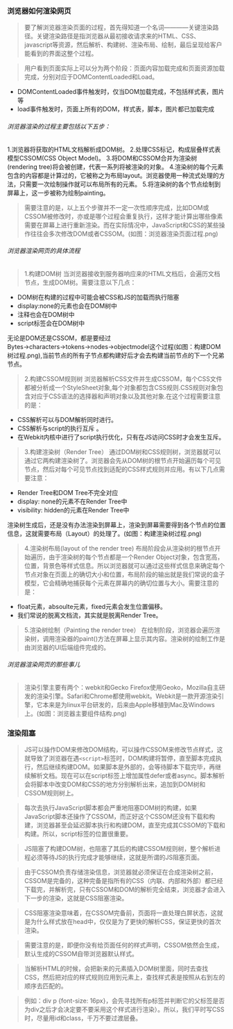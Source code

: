 ### 浏览器如何渲染网页
 
> 要了解浏览器渲染页面的过程，首先得知道一个名词————关键渲染路径。关键渲染路径是指浏览器从最初接收请求来的HTML、CSS、javascript等资源，然后解析、构建树、渲染布局、绘制，最后呈现给客户能看到的界面这整个过程。

> 用户看到页面实际上可以分为两个阶段：页面内容加载完成和页面资源加载完成，分别对应于DOMContentLoaded和Load。
- DOMContentLoaded事件触发时，仅当DOM加载完成，不包括样式表，图片等
- load事件触发时，页面上所有的DOM，样式表，脚本，图片都已加载完成

###### 浏览器渲染的过程主要包括以下五步：
1.浏览器将获取的HTML文档解析成DOM树。
2.处理CSS标记，构成层叠样式表模型CSSOM(CSS Object Model)。
3.将DOM和CSSOM合并为渲染树(rendering tree)将会被创建，代表一系列将被渲染的对象。
4.渲染树的每个元素包含的内容都是计算过的，它被称之为布局layout。浏览器使用一种流式处理的方法，只需要一次绘制操作就可以布局所有的元素。
5.将渲染树的各个节点绘制到屏幕上，这一步被称为绘制painting。

> 需要注意的是，以上五个步骤并不一定一次性顺序完成，比如DOM或CSSOM被修改时，亦或是哪个过程会重复执行，这样才能计算出哪些像素需要在屏幕上进行重新渲染。而在实际情况中，JavaScript和CSS的某些操作往往会多次修改DOM或者CSSOM。(如图：浏览器渲染页面过程.png)


###### 浏览器渲染网页的具体流程
> 1.构建DOM树
当浏览器接收到服务器响应来的HTML文档后，会遍历文档节点，生成DOM树。需要注意以下几点：

- DOM树在构建的过程中可能会被CSS和JS的加载而执行阻塞
- display:none的元素也会在DOM树中
- 注释也会在DOM树中
- script标签会在DOM树中

无论是DOM还是CSSOM，都是要经过Bytes→characters→tokens→nodes→objectmodel这个过程(如图：构建DOM树过程.png),当前节点的所有子节点都构建好后才会去构建当前节点的下一个兄弟节点。

> 2.构建CSSOM规则树
浏览器解析CSS文件并生成CSSOM，每个CSS文件都被分析成一个StyleSheet对象,每个对象都包含CSS规则.CSS规则对象包含对应于CSS语法的选择器和声明对象以及其他对象.在这个过程需要注意的是：

- CSS解析可以与DOM解析同时进行。
- CSS解析与script的执行互斥 。
- 在Webkit内核中进行了script执行优化，只有在JS访问CSS时才会发生互斥。

> 3.构建渲染树（Render Tree）
通过DOM树和CSS规则树，浏览器就可以通过它两构建渲染树了。浏览器会先从DOM树的根节点开始遍历每个可见节点，然后对每个可见节点找到适配的CSS样式规则并应用。有以下几点需要注意：

- Render Tree和DOM Tree不完全对应
- display: none的元素不在Render Tree中
- visibility: hidden的元素在Render Tree中

渲染树生成后，还是没有办法渲染到屏幕上，渲染到屏幕需要得到各个节点的位置信息，这就需要布局（Layout）的处理了。(如图：构建渲染树过程.png)

> 4.渲染树布局(layout of the render tree)
布局阶段会从渲染树的根节点开始遍历，由于渲染树的每个节点都是一个Render Object对象，包含宽高，位置，背景色等样式信息。所以浏览器就可以通过这些样式信息来确定每个节点对象在页面上的确切大小和位置，布局阶段的输出就是我们常说的盒子模型，它会精确地捕获每个元素在屏幕内的确切位置与大小。需要注意的是：

- float元素，absoulte元素，fixed元素会发生位置偏移。
- 我们常说的脱离文档流，其实就是脱离Render Tree。

> 5.渲染树绘制（Painting the render tree）
在绘制阶段，浏览器会遍历渲染树，调用渲染器的paint()方法在屏幕上显示其内容。渲染树的绘制工作是由浏览器的UI后端组件完成的。


###### 浏览器渲染网页的那些事儿
> 渲染引擎主要有两个：webkit和Gecko
Firefox使用Geoko，Mozilla自主研发的渲染引擎。Safari和Chrome都使用webkit。Webkit是一款开源渲染引擎，它本来是为linux平台研发的，后来由Apple移植到Mac及Windows上。(如图：浏览器主要组件结构.png)


### 渲染阻塞

> JS可以操作DOM来修改DOM结构，可以操作CSSOM来修改节点样式，这就导致了浏览器在遇`<script>`标签时，DOM构建将暂停，直至脚本完成执行，然后继续构建DOM。如果脚本是外部的，会等待脚本下载完毕，再继续解析文档。现在可以在script标签上增加属性defer或者async。脚本解析会将脚本中改变DOM和CSS的地方分别解析出来，追加到DOM树和CSSOM规则树上。

> 每次去执行JavaScript脚本都会严重地阻塞DOM树的构建，如果JavaScript脚本还操作了CSSOM，而正好这个CSSOM还没有下载和构建，浏览器甚至会延迟脚本执行和构建DOM，直至完成其CSSOM的下载和构建。所以，script标签的位置很重要。

> JS阻塞了构建DOM树，也阻塞了其后的构建CSSOM规则树，整个解析进程必须等待JS的执行完成才能够继续，这就是所谓的JS阻塞页面。

> 由于CSSOM负责存储渲染信息，浏览器就必须保证在合成渲染树之前，CSSOM是完备的，这种完备是指所有的CSS（内联、内部和外部）都已经下载完，并解析完，只有CSSOM和DOM的解析完全结束，浏览器才会进入下一步的渲染，这就是CSS阻塞渲染。

> CSS阻塞渲染意味着，在CSSOM完备前，页面将一直处理白屏状态，这就是为什么样式放在head中，仅仅是为了更快的解析CSS，保证更快的首次渲染。

> 需要注意的是，即便你没有给页面任何的样式声明，CSSOM依然会生成，默认生成的CSSOM自带浏览器默认样式。

> 当解析HTML的时候，会把新来的元素插入DOM树里面，同时去查找CSS，然后把对应的样式规则应用到元素上，查找样式表是按照从右到左的顺序去匹配的。

> 例如：div p {font-size: 16px}，会先寻找所有p标签并判断它的父标签是否为div之后才会决定要不要采用这个样式进行渲染）。所以，我们平时写CSS时，尽量用id和class，千万不要过渡层叠。